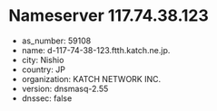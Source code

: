 # Nameserver 117.74.38.123

* as_number: 59108
* name: d-117-74-38-123.ftth.katch.ne.jp.
* city: Nishio
* country: JP
* organization: KATCH NETWORK INC.
* version: dnsmasq-2.55
* dnssec: false

